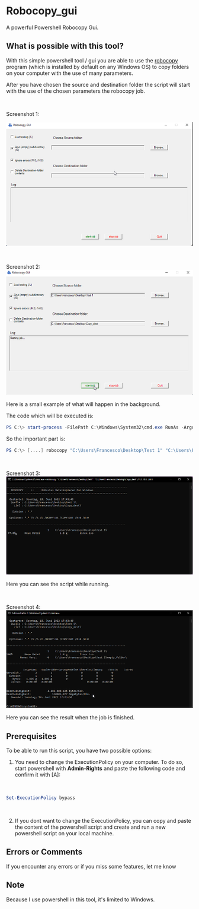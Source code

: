 # Robocopy_gui

A powerful Powershell Robocopy Gui.

## What is possible with this tool?

With this simple powershell tool / gui you are able to use the [robocopy](https://docs.microsoft.com/de-de/windows-server/administration/windows-commands/robocopy) program (which is installed by default on any Windows OS) to copy folders on your computer with the use of many parameters.

After you have chosen the source and destination folder the script will start with the use of the chosen parameters the robocopy job.

<br>

Screenshot 1:

![mainprogram](/pictures/main_program.png)



<br>

Screenshot 2:
![mainprogram](/pictures/choosen_files.png)

Here is a small example of what will happen in the background.

The code which will be executed is:

```powershell
PS C:\> start-process -FilePath C:\Windows\System32\cmd.exe RunAs -ArgumentList /K robocopy "C:\Users\Francesco\Desktop\Test 1" "C:\Users\Francesco\Desktop\Copy_dest" /V /E /R:0  /W:0  -PassThru
```

So the important part is:

```powershell
PS C:\> [....] robocopy "C:\Users\Francesco\Desktop\Test 1" "C:\Users\Francesco\Desktop\Copy_dest" /V /E /R:0  /W:0  -PassThru
```
<br>

Screenshot 3:
![mainprogram](/pictures/copy_progress.png)

Here you can see the script while running.

<br>

Screenshot 4:
![mainprogram](/pictures/copy_finished.png)

Here you can see the result when the job is finished.

## Prerequisites

To be able to run this script, you have two possible options:

1.  You need to change the ExecutionPolicy on your computer.
To do so, start powershell with **Admin-Rights** and paste the following code and confirm it with [A]:

<br>

```powershell
Set-ExecutionPolicy bypass
```
<br>

2.  If you dont want to change the ExecutionPolicy, you can copy and paste the content of the powershell script and create and run a new powershell script on your local machine.

## Errors or Comments

If you encounter any errors or if you miss some features, let me know

## Note

Because I use powershell in this tool, it's limited to Windows.